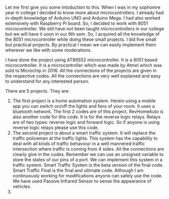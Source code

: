 Let me first give you some intoduction to this. When I was in my sophomre year in college I decided to know more about microcontrollers.
I already had in-depth knowledge of Arduino UNO and Arduino Mega. I had also worked extensively with Raspberry Pi board. So, I decided to
work with 8051 microcontroller. We still have not been taught microcontrollers in our college but we will have it soon in our 6th sem. So,
I acquired all the knowledge of the 8051 microcontroller while doing these small projects. I did five small but practical projects. By 
practical I mean we can easily implement them wherever we like with some moderations.

I have done the project using AT89S52 microcontroller. It is a 8051 based microcontroller. It is a microcontroller which was made by Atmel which was sold to Microchip in 2016. All the connections of the projects are given in the respective codes. All the connections are very well explained and easy to understand for any interested person. 

There are 5 projects. They are:

1. The first project is a home automation system. Herein using a mobile app you can switch on/off the lights and fans of your room. It        uses a bluetooth network. The first 2 codes are of this project. RevHomeAuto is also another code for this code. It is for the reverse    logic relays. Relays are of two types: reverse logic and forward logic. So if anyone is using reverse logic relays please use this        code.
2. The second project is about a smart traffic system. It will replace the traffic policeman at the traffic lights. This system has the 
   capability to deal with all kinds of traffic behaviour in a well mannered traffic intersection where traffic is coming from 4 sides.      All the connections are clearly give in the codes. Remember we can use an unsigned variable to store the states of our pins of a port.
   We can implement this system in a traffic system. Smart Traffic System is the beta version of the final code. Smart Traffic Final is 
   the final and ultimate code. Although I am continuously working for modifications anyone can safely use the code. We have used Passive 
   Infrared Sensor to sense the appearance of vehicles.
3. 

